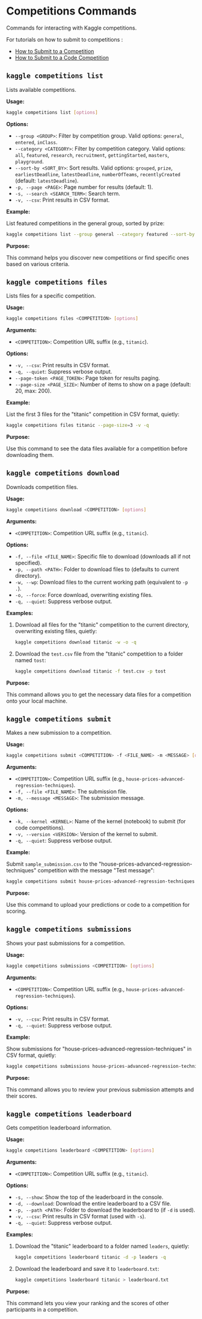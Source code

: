 # Competitions Commands

Commands for interacting with Kaggle competitions.

For tutorials on how to submit to competitions :
* [How to Submit to a Competition](./tutorials.md#tutorial-how-to-submit-to-a-competition)
* [How to Submit to a Code Competition](./tutorials.md#tutorial-how-to-submit-to-a-code-competition)

## `kaggle competitions list`

Lists available competitions.

**Usage:**

```bash
kaggle competitions list [options]
```

**Options:**

*   `--group <GROUP>`: Filter by competition group. Valid options: `general`, `entered`, `inClass`.
*   `--category <CATEGORY>`: Filter by competition category. Valid options: `all`, `featured`, `research`, `recruitment`, `gettingStarted`, `masters`, `playground`.
*   `--sort-by <SORT_BY>`: Sort results. Valid options: `grouped`, `prize`, `earliestDeadline`, `latestDeadline`, `numberOfTeams`, `recentlyCreated` (default: `latestDeadline`).
*   `-p, --page <PAGE>`: Page number for results (default: 1).
*   `-s, --search <SEARCH_TERM>`: Search term.
*   `-v, --csv`: Print results in CSV format.

**Example:**

List featured competitions in the general group, sorted by prize:

```bash
kaggle competitions list --group general --category featured --sort-by prize
```

**Purpose:**

This command helps you discover new competitions or find specific ones based on various criteria.

## `kaggle competitions files`

Lists files for a specific competition.

**Usage:**

```bash
kaggle competitions files <COMPETITION> [options]
```

**Arguments:**

*   `<COMPETITION>`: Competition URL suffix (e.g., `titanic`).

**Options:**

*   `-v, --csv`: Print results in CSV format.
*   `-q, --quiet`: Suppress verbose output.
*   `--page-token <PAGE_TOKEN>`: Page token for results paging.
*   `--page-size <PAGE_SIZE>`: Number of items to show on a page (default: 20, max: 200).

**Example:**

List the first 3 files for the "titanic" competition in CSV format, quietly:

```bash
kaggle competitions files titanic --page-size=3 -v -q
```

**Purpose:**

Use this command to see the data files available for a competition before downloading them.

## `kaggle competitions download`

Downloads competition files.

**Usage:**

```bash
kaggle competitions download <COMPETITION> [options]
```

**Arguments:**

*   `<COMPETITION>`: Competition URL suffix (e.g., `titanic`).

**Options:**

*   `-f, --file <FILE_NAME>`: Specific file to download (downloads all if not specified).
*   `-p, --path <PATH>`: Folder to download files to (defaults to current directory).
*   `-w, --wp`: Download files to the current working path (equivalent to `-p .`).
*   `-o, --force`: Force download, overwriting existing files.
*   `-q, --quiet`: Suppress verbose output.

**Examples:**

1.  Download all files for the "titanic" competition to the current directory, overwriting existing files, quietly:

    ```bash
    kaggle competitions download titanic -w -o -q
    ```

2.  Download the `test.csv` file from the "titanic" competition to a folder named `tost`:

    ```bash
    kaggle competitions download titanic -f test.csv -p tost
    ```

**Purpose:**

This command allows you to get the necessary data files for a competition onto your local machine.

## `kaggle competitions submit`

Makes a new submission to a competition.

**Usage:**

```bash
kaggle competitions submit <COMPETITION> -f <FILE_NAME> -m <MESSAGE> [options]
```

**Arguments:**

*   `<COMPETITION>`: Competition URL suffix (e.g., `house-prices-advanced-regression-techniques`).
*   `-f, --file <FILE_NAME>`: The submission file.
*   `-m, --message <MESSAGE>`: The submission message.

**Options:**

*   `-k, --kernel <KERNEL>`: Name of the kernel (notebook) to submit (for code competitions).
*   `-v, --version <VERSION>`: Version of the kernel to submit.
*   `-q, --quiet`: Suppress verbose output.

**Example:**

Submit `sample_submission.csv` to the "house-prices-advanced-regression-techniques" competition with the message "Test message":

```bash
kaggle competitions submit house-prices-advanced-regression-techniques -f sample_submission.csv -m "Test message"
```

**Purpose:**

Use this command to upload your predictions or code to a competition for scoring.

## `kaggle competitions submissions`

Shows your past submissions for a competition.

**Usage:**

```bash
kaggle competitions submissions <COMPETITION> [options]
```

**Arguments:**

*   `<COMPETITION>`: Competition URL suffix (e.g., `house-prices-advanced-regression-techniques`).

**Options:**

*   `-v, --csv`: Print results in CSV format.
*   `-q, --quiet`: Suppress verbose output.

**Example:**

Show submissions for "house-prices-advanced-regression-techniques" in CSV format, quietly:

```bash
kaggle competitions submissions house-prices-advanced-regression-techniques -v -q
```

**Purpose:**

This command allows you to review your previous submission attempts and their scores.

## `kaggle competitions leaderboard`

Gets competition leaderboard information.

**Usage:**

```bash
kaggle competitions leaderboard <COMPETITION> [options]
```

**Arguments:**

*   `<COMPETITION>`: Competition URL suffix (e.g., `titanic`).

**Options:**

*   `-s, --show`: Show the top of the leaderboard in the console.
*   `-d, --download`: Download the entire leaderboard to a CSV file.
*   `-p, --path <PATH>`: Folder to download the leaderboard to (if `-d` is used).
*   `-v, --csv`: Print results in CSV format (used with `-s`).
*   `-q, --quiet`: Suppress verbose output.

**Examples:**

1.  Download the "titanic" leaderboard to a folder named `leaders`, quietly:

    ```bash
    kaggle competitions leaderboard titanic -d -p leaders -q
    ```

2.  Download the leaderboard and save it to `leaderboard.txt`:

    ```bash
    kaggle competitions leaderboard titanic > leaderboard.txt
    ```

**Purpose:**

This command lets you view your ranking and the scores of other participants in a competition.
